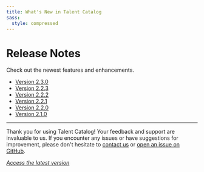 ```yaml
---
title: What's New in Talent Catalog
sass:
  style: compressed
---
```


# Release Notes

Check out the newest features and enhancements.

- [Version 2.3.0](release_notes_v2_3_0.md)
- [Version 2.2.3](release_notes_v2_2_3.md)
- [Version 2.2.2](release_notes_v2_2_2.md)
- [Version 2.2.1](release_notes_v2_2_1.md)
- [Version 2.2.0](release_notes_v2_2_0.md)
- [Version 2.1.0](release_notes_v2_1_0.md)


---

Thank you for using Talent Catalog! Your feedback and support are invaluable to us. If you encounter
any issues or have suggestions for improvement, please don't hesitate to [contact us](mailto:support@talentcatalog.net) or
[open an issue on GitHub](https://github.com/Talent-Catalog/talentcatalog/issues).

*[Access the latest version](https://tctalent.org/admin-portal/login)*
